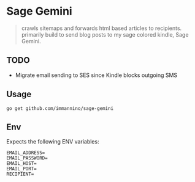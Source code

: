 # Sage Gemini

> crawls sitemaps and forwards html based articles to recipients.
> primarily build to send blog posts to my sage colored kindle, Sage Gemini.

## TODO

- Migrate email sending to SES since Kindle blocks outgoing SMS

## Usage

```
go get github.com/immannino/sage-gemini
```

## Env

Expects the following ENV variables:

```
EMAIL_ADDRESS=
EMAIL_PASSWORD=
EMAIL_HOST=
EMAIL_PORT=
RECIPIENT=
```